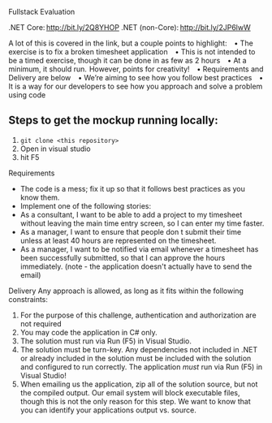 Fullstack Evaluation

.NET Core: http://bit.ly/2Q8YHOP
.NET (non-Core): http://bit.ly/2JP6lwW

A lot of this is covered in the link, but a couple points to highlight:
    • The exercise is to fix a broken timesheet application
    • This is not intended to be a timed exercise, though it can be done in as few as 2 hours
    • At a minimum, it should run.  However, points for creativity!
    • Requirements and Delivery are below
    • We’re aiming to see how you follow best practices
    • It is a way for our developers to see how you approach and solve a problem using code

## Steps to get the mockup running locally:

1. `git clone <this repository>`
2. Open in visual studio
3. hit F5

Requirements
- The code is a mess; fix it up so that it follows best practices as you know them.
- Implement one of the following stories:
- As a consultant, I want to be able to add a project to my timesheet without leaving the main time entry screen, so I can enter my time faster.
- As a manager, I want to ensure that people don t submit their time unless at least 40 hours are represented on the timesheet.
- As a manager, I want to be notified via email whenever a timesheet has been successfully submitted, so that I can approve the hours immediately. (note - the application doesn't actually have to send the email)

Delivery
Any approach is allowed, as long as it fits within the following constraints:

1. For the purpose of this challenge, authentication and authorization are not required
2. You may code the application in C# only.
3. The solution must run via Run (F5) in Visual Studio.
4. The solution must be turn-key. Any dependencies not included in .NET or already included in the solution must be included with the solution and configured to run correctly. The application _must_ run via Run (F5) in Visual Studio!
5. When emailing us the application, zip all of the solution source, but not the compiled output. Our email system will block executable files, though this is not the only reason for this step. We want to know that you can identify your applications output vs. source.

